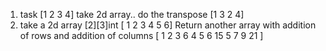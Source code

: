 1. task
[1 2
3 4] take 2d array.. do the transpose
[1 3
2 4]
2. take a 2d array [2][3]int
[ 1 2 3
4 5 6]
Return another array with addition of rows and addition of columns
[
    1 2 3 6
    4 5 6 15
    5 7 9 21
]

